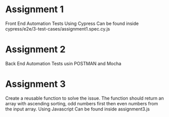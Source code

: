 # Assignment 1
Front End Automation Tests Using Cypress
Can be found inside cypress/e2e/3-test-cases/assignment1.spec.cy.js


# Assignment 2
Back End Automation Tests usin POSTMAN and Mocha


# Assignment 3
Create a reusable function to solve the issue. The function should return an array with ascending sorting, odd numbers first then even numbers from the input array.
Using Javascript
Can be found inside assignment3.js

